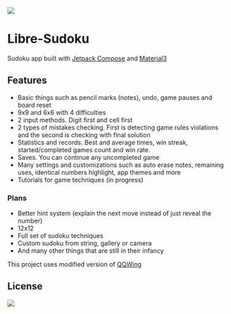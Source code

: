 [![](https://img.shields.io/github/v/release/kaajjo/libre-sudoku?style=flat)](https://github.com/kaajjo/Libre-Sudoku/releases)
# Libre-Sudoku
Sudoku app built with [Jetpack Compose](https://developer.android.com/jetpack/compose) and [Material3](https://m3.material.io/)


## Features
- Basic things such as pencil marks (notes), undo, game pauses and board reset
- 9x9 and 6x6 with 4 difficulties
- 2 input methods. Digit first and cell first
- 2 types of mistakes checking. First is detecting game rules violations and the second is checking with final solution
- Statistics and records. Best and average times, win streak, started/completed games count and win rate. 
- Saves. You can continue any uncompleted game
- Many settings and customizations such as auto erase notes, remaining uses, identical numbers highlight, app themes and more
- Tutorials for game techniques (in progress)

### Plans
- Better hint system (explain the next move instead of just reveal the number)
- 12x12
- Full set of sudoku techniques
- Custom sudoku from string, gallery or camera
- And many other things that are still in their infancy

This project uses modified version of [QQWing](https://github.com/stephenostermiller/qqwing)
## License
[![](https://img.shields.io/github/license/kaajjo/libre-sudoku)](https://github.com/kaajjo/libre-sudoku/blob/main/LICENSE)
